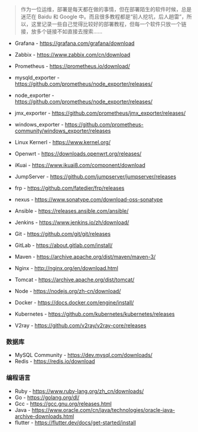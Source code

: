 > 作为一位运维，部署是每天都在做的事情，但在部署陌生的软件时候，总是迷茫在 Baidu 和 Google 中。而且很多教程都是“前人挖坑，后人趟雷”，所以，这里记录一些自己觉得比较好的部署教程，但每一个软件只放一个链接，放多个链接不如直接去搜索......

* Grafana - https://grafana.com/grafana/download
* Zabbix - https://www.zabbix.com/cn/download
* Prometheus - https://prometheus.io/download/
* mysqld_exporter - https://github.com/prometheus/node_exporter/releases/
* node_exporter - https://github.com/prometheus/node_exporter/releases/
* jmx_exporter - https://github.com/prometheus/jmx_exporter/releases/
* windows_exporter - https://github.com/prometheus-community/windows_exporter/releases

* Linux Kernerl - https://www.kernel.org/
* Openwrt - https://downloads.openwrt.org/releases/
* iKuai - https://www.ikuai8.com/component/download
* JumpServer - https://github.com/jumpserver/jumpserver/releases
* frp - https://github.com/fatedier/frp/releases
* nexus - https://www.sonatype.com/download-oss-sonatype

* Ansible - https://releases.ansible.com/ansible/
* Jenkins - https://www.jenkins.io/zh/download/
* Git - https://github.com/git/git/releases
* GitLab - https://about.gitlab.com/install/
* Maven - https://archive.apache.org/dist/maven/maven-3/

* Nginx - http://nginx.org/en/download.html
* Tomcat - https://archive.apache.org/dist/tomcat/
* Node - https://nodejs.org/zh-cn/download/


* Docker - https://docs.docker.com/engine/install/
* Kubernetes - https://github.com/kubernetes/kubernetes/releases
* V2ray - https://github.com/v2ray/v2ray-core/releases

### 数据库
*  MySQL Community -  https://dev.mysql.com/downloads/
* Redis - https://redis.io/download

### 编程语言
* Ruby - https://www.ruby-lang.org/zh_cn/downloads/
* Go - https://golang.org/dl/
* Gcc - https://gcc.gnu.org/releases.html
* Java - https://www.oracle.com/cn/java/technologies/oracle-java-archive-downloads.html
* flutter - https://flutter.dev/docs/get-started/install
